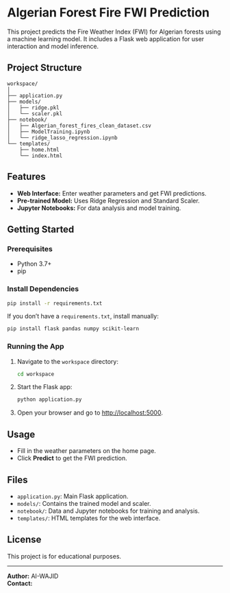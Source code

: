 # Algerian Forest Fire FWI Prediction

This project predicts the Fire Weather Index (FWI) for Algerian forests using a machine learning model. It includes a Flask web application for user interaction and model inference.

## Project Structure

```
workspace/
│
├── application.py
├── models/
│   ├── ridge.pkl
│   └── scaler.pkl
├── notebook/
│   ├── Algerian_forest_fires_clean_dataset.csv
│   ├── ModelTraining.ipynb
│   └── ridge_lasso_regression.ipynb
└── templates/
    ├── home.html
    └── index.html
```

## Features

- **Web Interface:** Enter weather parameters and get FWI predictions.
- **Pre-trained Model:** Uses Ridge Regression and Standard Scaler.
- **Jupyter Notebooks:** For data analysis and model training.

## Getting Started

### Prerequisites

- Python 3.7+
- pip

### Install Dependencies

```bash
pip install -r requirements.txt
```

If you don’t have a `requirements.txt`, install manually:

```bash
pip install flask pandas numpy scikit-learn
```

### Running the App

1. Navigate to the `workspace` directory:
    ```bash
    cd workspace
    ```

2. Start the Flask app:
    ```bash
    python application.py
    ```

3. Open your browser and go to [http://localhost:5000](http://localhost:5000).

## Usage

- Fill in the weather parameters on the home page.
- Click **Predict** to get the FWI prediction.

## Files

- `application.py`: Main Flask application.
- `models/`: Contains the trained model and scaler.
- `notebook/`: Data and Jupyter notebooks for training and analysis.
- `templates/`: HTML templates for the web interface.

## License

This project is for educational purposes.

---

**Author:** AI-WAJID  
**Contact:**
